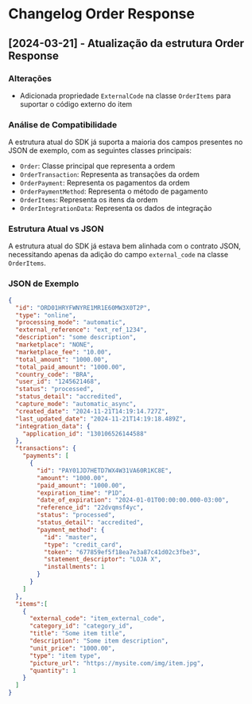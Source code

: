 # Changelog Order Response

## [2024-03-21] - Atualização da estrutura Order Response

### Alterações
- Adicionada propriedade `ExternalCode` na classe `OrderItems` para suportar o código externo do item

### Análise de Compatibilidade
A estrutura atual do SDK já suporta a maioria dos campos presentes no JSON de exemplo, com as seguintes classes principais:

- `Order`: Classe principal que representa a ordem
- `OrderTransaction`: Representa as transações da ordem
- `OrderPayment`: Representa os pagamentos da ordem
- `OrderPaymentMethod`: Representa o método de pagamento
- `OrderItems`: Representa os itens da ordem
- `OrderIntegrationData`: Representa os dados de integração

### Estrutura Atual vs JSON
A estrutura atual do SDK já estava bem alinhada com o contrato JSON, necessitando apenas da adição do campo `external_code` na classe `OrderItems`.

### JSON de Exemplo
```json
{
  "id": "ORD01HRYFWNYRE1MR1E60MW3X0T2P",
  "type": "online",
  "processing_mode": "automatic",
  "external_reference": "ext_ref_1234",
  "description": "some description",
  "marketplace": "NONE",
  "marketplace_fee": "10.00",
  "total_amount": "1000.00",
  "total_paid_amount": "1000.00",
  "country_code": "BRA",
  "user_id": "1245621468",
  "status": "processed",
  "status_detail": "accredited",
  "capture_mode": "automatic_async",
  "created_date": "2024-11-21T14:19:14.727Z",
  "last_updated_date": "2024-11-21T14:19:18.489Z",
  "integration_data": {
    "application_id": "130106526144588"
  },
  "transactions": {
    "payments": [
      {
        "id": "PAY01JD7HETD7WX4W31VA60R1KC8E",
        "amount": "1000.00",
        "paid_amount": "1000.00",
        "expiration_time": "P1D",
        "date_of_expiration": "2024-01-01T00:00:00.000-03:00",
        "reference_id": "22dvqmsf4yc",
        "status": "processed",
        "status_detail": "accredited",
        "payment_method": {
          "id": "master",
          "type": "credit_card",
          "token": "677859ef5f18ea7e3a87c41d02c3fbe3",
          "statement_descriptor": "LOJA X",
          "installments": 1
        }
      }
    ]
  },
  "items":[
    {
      "external_code": "item_external_code",
      "category_id": "category_id",
      "title": "Some item title",
      "description": "Some item description",
      "unit_price": "1000.00",
      "type": "item type",
      "picture_url": "https://mysite.com/img/item.jpg",
      "quantity": 1
    }
  ]
}
``` 